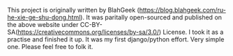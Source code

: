 This project is originally written by BlahGeek (https://blog.blahgeek.com/ru-he-xie-ge-shu-dong.html). It was paritally open-sourced and published on the above website under CC-BY-SA(https://creativecommons.org/licenses/by-sa/3.0/)  License. I took it as a practise and finished it up. It was my first django/python effort. Very simple one. Please feel free to folk it.
